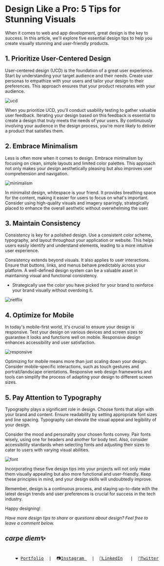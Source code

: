 # Design Like a Pro: 5 Tips for Stunning Visuals

When it comes to web and app development, great design is the key to success. In this article, we'll explore five essential design tips to help you create visually stunning and user-friendly products.

## 1. Prioritize User-Centered Design

User-centered design (UCD) is the foundation of a great user experience. Start by understanding your target audience and their needs. Create user personas to empathize with your users and tailor your design to their preferences. This approach ensures that your product resonates with your audience.

![ucd](https://agentestudio.com/uploads/ckeditor/pictures/1705/user-centered-design-7.jpg)

When you prioritize UCD, you'll conduct usability testing to gather valuable user feedback. Iterating your design based on this feedback is essential to create a design that truly meets the needs of your users. By continuously involving your audience in the design process, you're more likely to deliver a product that satisfies them.

## 2. Embrace Minimalism

Less is often more when it comes to design. Embrace minimalism by focusing on clean, simple layouts and limited color palettes. This approach not only makes your design aesthetically pleasing but also improves user comprehension and navigation.

![minimalism](https://i.pinimg.com/originals/c0/19/29/c01929cf09086c1e301d31b96b4cb664.png)

In minimalist design, whitespace is your friend. It provides breathing space for the content, making it easier for users to focus on what's important. Consider using high-quality visuals and imagery sparingly, strategically placed to enhance the overall aesthetic without overwhelming the user.

## 3. Maintain Consistency

Consistency is key for a polished design. Use a consistent color scheme, typography, and layout throughout your application or website. This helps users easily identify and understand elements, leading to a more intuitive user experience.

Consistency extends beyond visuals. It also applies to user interactions. Ensure that buttons, links, and menus behave predictably across your platform. A well-defined design system can be a valuable asset in maintaining visual and functional consistency.

- Strategically use the color you have picked for your brand to reinforce your brand visually without overdoing it.

![netflix](https://miro.medium.com/max/282/1*33kejA69um5oRyg9gKQO2A.png)

## 4. Optimize for Mobile

In today's mobile-first world, it's crucial to ensure your design is responsive. Test your design on various devices and screen sizes to guarantee it looks and functions well on mobile. Responsive design enhances accessibility and user satisfaction.

![responsive](https://c.tenor.com/K2izLCpF2MgAAAAd/responsive-web-design.gif)

Optimizing for mobile means more than just scaling down your design. Consider mobile-specific interactions, such as touch gestures and portrait/landscape orientations. Responsive web design frameworks and tools can simplify the process of adapting your design to different screen sizes.

## 5. Pay Attention to Typography

Typography plays a significant role in design. Choose fonts that align with your brand and content. Ensure readability by setting appropriate font sizes and line spacing. Typography can elevate the visual appeal and legibility of your design.

Consider the mood and personality your chosen fonts convey. Pair fonts wisely, using one for headers and another for body text. Also, consider accessibility standards when selecting fonts and adjusting their sizes to cater to users with varying visual abilities.

![font](https://miro.medium.com/max/2000/1*Mi5ylDkTglOfUK8apXqQyg.png)

Incorporating these five design tips into your projects will not only make them visually appealing but also more functional and user-friendly. Keep these principles in mind, and your design skills will undoubtedly improve.

Remember, design is a continuous process, and staying up-to-date with the latest design trends and user preferences is crucial for success in the tech industry.

Happy designing!

_Have more design tips to share or questions about design? Feel free to leave a comment below._

## *carpe diem*✨<br><br>
<pre>
    ❤️ <a href="https://kiransbaliga.engineer">Portfolio</a>  |  📷<a href="https://www.instagram.com/kiransbaliga">Instagram </a>  |  💼<a href="https://www.linkedin.com/in/kiransbaliga">LinkedIn</a>   |  🐥<a href="https://twitter.com/kiransbaliga">Twitter</a>    
</pre>
